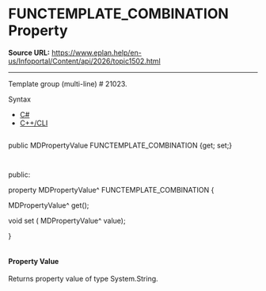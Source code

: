 # FUNCTEMPLATE_COMBINATION Property

**Source URL:** https://www.eplan.help/en-us/Infoportal/Content/api/2026/topic1502.html

---

Template group (multi-line) # 21023.

Syntax

- [C#](#i-syntax-CS)
- [C++/CLI](#i-syntax-CPP2005)

```
```
public MDPropertyValue FUNCTEMPLATE_COMBINATION {get; set;}
```
```

```
```
public:

property MDPropertyValue^ FUNCTEMPLATE_COMBINATION {

   MDPropertyValue^ get();

   void set (    MDPropertyValue^ value);

}
```
```

#### Property Value

Returns property value of type System.String.
